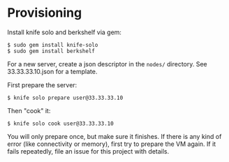 # Provisioning

Install knife solo and berkshelf via gem:

    $ sudo gem install knife-solo
    $ sudo gem install berkshelf

For a new server, create a json descriptor in the ```nodes/``` directory. See 33.33.33.10.json for a template.

First prepare the server:

    $ knife solo prepare user@33.33.33.10

Then "cook" it:

    $ knife solo cook user@33.33.33.10

You will only prepare once, but make sure it finishes. If there is any kind of error (like connectivity or memory),
first try to prepare the VM again. If it fails repeatedly, file an issue for this project with details.
